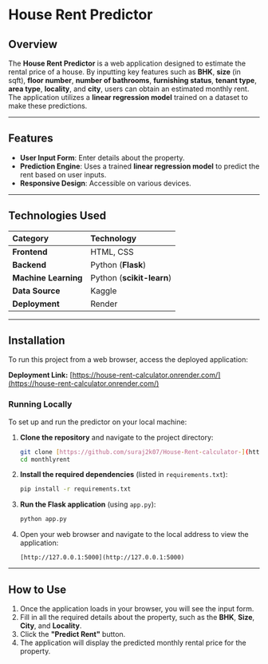 # House Rent Predictor

## Overview

The **House Rent Predictor** is a web application designed to estimate the rental price of a house. By inputting key features such as **BHK**, **size** (in sqft), **floor number**, **number of bathrooms**, **furnishing status**, **tenant type**, **area type**, **locality**, and **city**, users can obtain an estimated monthly rent. The application utilizes a **linear regression model** trained on a dataset to make these predictions.

---

## Features

-   **User Input Form**: Enter details about the property.
-   **Prediction Engine**: Uses a trained **linear regression model** to predict the rent based on user inputs.
-   **Responsive Design**: Accessible on various devices.

---

## Technologies Used

| Category | Technology |
| :--- | :--- |
| **Frontend** | HTML, CSS |
| **Backend** | Python (**Flask**) |
| **Machine Learning** | Python (**scikit-learn**) |
| **Data Source** | Kaggle |
| **Deployment** | Render |

---

## Installation

To run this project from a web browser, access the deployed application:

**Deployment Link:** [https://house-rent-calculator.onrender.com/](https://house-rent-calculator.onrender.com/)

### Running Locally

To set up and run the predictor on your local machine:

1.  **Clone the repository** and navigate to the project directory:

    ```bash
    git clone [https://github.com/suraj2k07/House-Rent-calculator-](https://github.com/suraj2k07/House-Rent-calculator-)
    cd monthlyrent
    ```

2.  **Install the required dependencies** (listed in `requirements.txt`):

    ```bash
    pip install -r requirements.txt
    ```

3.  **Run the Flask application** (using `app.py`):

    ```bash
    python app.py
    ```

4.  Open your web browser and navigate to the local address to view the application:

    ```
    [http://127.0.0.1:5000](http://127.0.0.1:5000)
    ```

---

## How to Use

1.  Once the application loads in your browser, you will see the input form.
2.  Fill in all the required details about the property, such as the **BHK**, **Size**, **City**, and **Locality**.
3.  Click the **"Predict Rent"** button.
4.  The application will display the predicted monthly rental price for the property.
